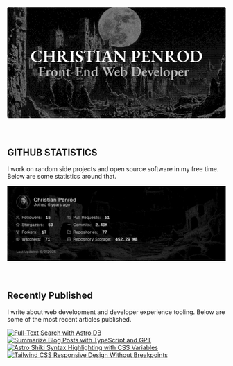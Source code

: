 
<picture>
  <source media="(prefers-color-scheme: dark)" srcset="assets/banner.dark.png?v=ec56a4b1-304d-4989-b242-477acaba906d" width="843px" />
  <source media="(prefers-color-scheme: light)" srcset="assets/banner.light.png?v=ec56a4b1-304d-4989-b242-477acaba906d" width="843px" />
  <img src="assets/banner.dark.png?v=ec56a4b1-304d-4989-b242-477acaba906d" alt="Banner" width="843px" />
</picture>
<br />
<br />
<br />
<h2>GITHUB STATISTICS</h2>
<p>I work on random side projects and open source software in my free time. Below are some statistics around that.</p>
<picture>
  <source media="(prefers-color-scheme: dark)" srcset="assets/statistics.dark.png?v=ec56a4b1-304d-4989-b242-477acaba906d" width="843px" />
  <source media="(prefers-color-scheme: light)" srcset="assets/statistics.light.png?v=ec56a4b1-304d-4989-b242-477acaba906d" width="843px" />
  <img src="assets/statistics.dark.png?v=ec56a4b1-304d-4989-b242-477acaba906d" alt="Github Statistics" width="843px" />
</picture>
<br />
<br />
<br />
<h2>Recently Published</h2>
<p>I write about web development and developer experience tooling. Below are some of the most recent articles published.</p>
<a href="https://christianpenrod.com/blog/full-text-search-with-astro-db"><img src="https://christianpenrod.com/blog/full-text-search-with-astro-db.png?v=ec56a4b1-304d-4989-b242-477acaba906d" alt="Full-Text Search with Astro DB" width="421px" /></a>
<a href="https://christianpenrod.com/blog/summarize-blog-posts-with-typescript-and-gpt"><img src="https://christianpenrod.com/blog/summarize-blog-posts-with-typescript-and-gpt.png?v=ec56a4b1-304d-4989-b242-477acaba906d" alt="Summarize Blog Posts with TypeScript and GPT" width="421px" /></a>
<a href="https://christianpenrod.com/blog/astro-shiki-syntax-highlighting-with-css-variables"><img src="https://christianpenrod.com/blog/astro-shiki-syntax-highlighting-with-css-variables.png?v=ec56a4b1-304d-4989-b242-477acaba906d" alt="Astro Shiki Syntax Highlighting with CSS Variables" width="421px" /></a>
<a href="https://christianpenrod.com/blog/tailwindcss-responsive-design-without-breakpoints"><img src="https://christianpenrod.com/blog/tailwindcss-responsive-design-without-breakpoints.png?v=ec56a4b1-304d-4989-b242-477acaba906d" alt="Tailwind CSS Responsive Design Without Breakpoints" width="421px" /></a>
